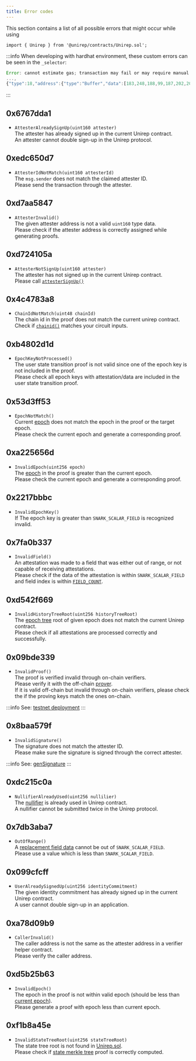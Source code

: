 ```yaml
---
title: Error codes
---
```


This section contains a list of all possible errors that might occur while using
```sol
import { Unirep } from '@unirep/contracts/Unirep.sol';
```

:::info
When developing with hardhat environment, these custom errors can be seen in the `_selector`:
```js
Error: cannot estimate gas; transaction may fail or may require manual gas limit
...,
{"type":18,"address":{"type":"Buffer","data":[183,248,188,99,187,202,209,129,85,32,19,8,200,243,84,11,7,248,79,94]},"message":{"value":{"type":"Buffer","data":[103,103,221,161,0,0,0,0,0,0,0,0,0,0,0,0,165,28,31,194,240,209,161,184,73,78,209,254,49,45,124,58,120,237,145,192]},"_selector":"6767dda1"},"isInvalidOpcodeError":false}],"data":"0x6767dda1000000000000000000000000a51c1fc2f0d1a1b8494ed1fe312d7c3a78ed91c0"}, code=UNPREDICTABLE_GAS_LIMIT, version=providers/5.7.2)
```
:::

## 0x6767dda1
- `AttesterAlreadySignUp(uint160 attester)` <br/>
The attester has already signed up in the current Unirep contract. <br/>
An attester cannot double sign-up in the Unirep protocol.

## 0xedc650d7
- `AttesterIdNotMatch(uint160 attesterId)`<br/>
The `msg.sender` does not match the claimed attester ID. <br/>
Please send the transaction through the attester.

## 0xd7aa5847
- `AttesterInvalid()`<br/>
The given attester address is not a valid `uint160` type data. <br/>
Please check if the attester address is correctly assigned while generating proofs.

## 0xd724105a
- `AttesterNotSignUp(uint160 attester)`<br/>
The attester has not signed up in the current Unirep contract. <br/>
Please call [`attesterSignUp()`](unirep-sol#attestersignup)

## 0x4c4783a8
- `ChainIdNotMatch(uint48 chainId)`<br/>
    The chain id in the proof does not match the current unirep contract. <br/>
    Check if [`chainid()`](./unirep-sol.md#chainid) matches your circuit inputs.

## 0xb4802d1d
- `EpochKeyNotProcessed()`<br/>
    The user state transition proof is not valid since one of the epoch key is not included in the proof. <br/>
    Please check all epoch keys with attestation/data are included in the user state transition proof.

## 0x53d3ff53
- `EpochNotMatch()` <br/>
    Current [epoch](../protocol/epoch.md) does not match the epoch in the proof or the target epoch. <br/>
    Please check the current epoch and generate a corresponding proof.

## 0xa225656d
- `InvalidEpoch(uint256 epoch)`<br/>
    The [epoch](../protocol/epoch.md) in the proof is greater than the current epoch. <br/>
    Please check the current epoch and generate a corresponding proof.

## 0x2217bbbc
- `InvalidEpochKey()`<br/>
    If The epoch key is greater than `SNARK_SCALAR_FIELD` is recognized invalid.

## 0x7fa0b337
- `InvalidField()`<br />
    An attestation was made to a field that was either out of range, or not capable of receiving attestations. <br/>
    Please check if the data of the attestation is within `SNARK_SCALAR_FIELD` and field index is within [`FIELD_COUNT`](./unirep-sol.md#fieldcount).

## 0xd542f669
- `InvalidHistoryTreeRoot(uint256 historyTreeRoot)`<br/>
    The [epoch tree](../protocol/trees.md#history-tree) root of given epoch does not match the current Unirep contract. <br/>
    Please check if all attestations are processed correctly and successfully.

## 0x09bde339
- `InvalidProof()`<br/>
    The proof is verified invalid through on-chain verifiers. <br/>
    Please verify it with the off-chain [prover](../circuits-api/interfaces/src.Prover.md). <br/>
    If it is valid off-chain but invalid through on-chain verifiers, please check the if the proving keys match the ones on-chain.

:::info
See: [testnet deployment](../testnet-deployment.mdx)
:::


## 0x8baa579f
- `InvalidSignature()`<br/>
    The signature does not match the attester ID. <br/>
    Please make sure the signature is signed through the correct attester.

:::info
See: [genSignature](../contracts-api/helpers.md#gensignature)
:::


## 0xdc215c0a
- `NullifierAlreadyUsed(uint256 nullilier)`<br/>
The [nullifier](../protocol/nullifiers) is already used in Unirep contract. <br/>
A nullifier cannot be submitted twice in the Unirep protocol.


## 0x7db3aba7
- `OutOfRange()`<br/>
    A [replacement field data](../protocol/data.md#replacement-field) cannot be out of `SNARK_SCALAR_FIELD`.<br/>
    Please use a value which is less than `SNARK_SCALAR_FIELD`.

## 0x099cfcff
- `UserAlreadySignedUp(uint256 identityCommitment)` <br/>
    The given identity commitment has already signed up in the current Unirep contract. <br/>
    A user cannot double sign-up in an application.

## 0xa78d09b9
- `CallerInvalid()`<br/>
    The caller address is not the same as the attester address in a verifier helper contract. <br />
    Please verify the caller address.

## 0xd5b25b63
- `InvalidEpoch()`<br/>
    The epoch in the proof is not within valid epoch (should be less than [current epoch](./unirep-sol.md#attestercurrentepoch)). <br/>
    Please generate a proof with epoch less than current epoch.

## 0xf1b8a45e
- `InvalidStateTreeRoot(uint256 stateTreeRoot)` <br/>
    The state tree root is not found in [Unirep.sol](unirep-sol.md). <br/>
    Please check if [state merkle tree](../protocol/trees.md#state-tree) proof is correctly computed.
